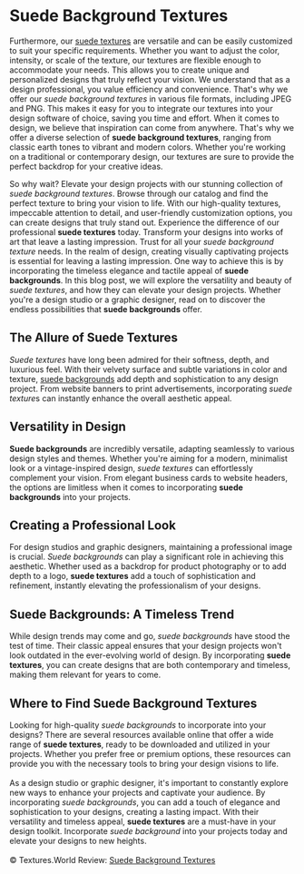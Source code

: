 <h1>Suede Background Textures</h1>

Furthermore, our <a href="https://textures.world/textile/30-suede-background-texture">suede textures</a> are versatile and can be easily customized to suit your specific requirements. Whether you want to adjust the color, intensity, or scale of the texture, our textures are flexible enough to accommodate your needs. This allows you to create unique and personalized designs that truly reflect your vision. We understand that as a design professional, you value efficiency and convenience. That's why we offer our <i>suede background textures</i> in various file formats, including JPEG and PNG. This makes it easy for you to integrate our textures into your design software of choice, saving you time and effort. When it comes to design, we believe that inspiration can come from anywhere. That's why we offer a diverse selection of <strong>suede background textures</strong>, ranging from classic earth tones to vibrant and modern colors. Whether you're working on a traditional or contemporary design, our textures are sure to provide the perfect backdrop for your creative ideas.

So why wait? Elevate your design projects with our stunning collection of <i>suede background textures</i>. Browse through our catalog and find the perfect texture to bring your vision to life. With our high-quality textures, impeccable attention to detail, and user-friendly customization options, you can create designs that truly stand out. Experience the difference of our professional <strong>suede textures</strong> today. Transform your designs into works of art that leave a lasting impression. Trust for all your <i>suede background texture</i> needs. In the realm of design, creating visually captivating projects is essential for leaving a lasting impression. One way to achieve this is by incorporating the timeless elegance and tactile appeal of <strong>suede backgrounds</strong>. In this blog post, we will explore the versatility and beauty of <i>suede textures</i>, and how they can elevate your design projects. Whether you're a design studio or a graphic designer, read on to discover the endless possibilities that <strong>suede backgrounds</strong> offer.

<h2>The Allure of Suede Textures</h2>
<i>Suede textures</i> have long been admired for their softness, depth, and luxurious feel. With their velvety surface and subtle variations in color and texture, <a href="https://textures.world/textile/30-suede-background-texture">suede backgrounds</a> add depth and sophistication to any design project. From website banners to print advertisements, incorporating <i>suede texture</i>s can instantly enhance the overall aesthetic appeal.

<h2>Versatility in Design</h2>
<strong>Suede backgrounds</strong> are incredibly versatile, adapting seamlessly to various design styles and themes. Whether you're aiming for a modern, minimalist look or a vintage-inspired design, <i>suede textures</i> can effortlessly complement your vision. From elegant business cards to website headers, the options are limitless when it comes to incorporating <strong>suede backgrounds</strong> into your projects.

<h2>Creating a Professional Look</h2>
For design studios and graphic designers, maintaining a professional image is crucial. <i>Suede backgrounds</i> can play a significant role in achieving this aesthetic. Whether used as a backdrop for product photography or to add depth to a logo, <strong>suede textures</strong> add a touch of sophistication and refinement, instantly elevating the professionalism of your designs.

<h2>Suede Backgrounds: A Timeless Trend</h2>
While design trends may come and go, <i>suede backgrounds</i> have stood the test of time. Their classic appeal ensures that your design projects won't look outdated in the ever-evolving world of design. By incorporating <strong>suede textures</strong>, you can create designs that are both contemporary and timeless, making them relevant for years to come.

<h2>Where to Find Suede Background Textures</h2>
Looking for high-quality <i>suede backgrounds</i> to incorporate into your designs? There are several resources available online that offer a wide range of <strong>suede textures</strong>, ready to be downloaded and utilized in your projects. Whether you prefer free or premium options, these resources can provide you with the necessary tools to bring your design visions to life.
<br /><br />
As a design studio or graphic designer, it's important to constantly explore new ways to enhance your projects and captivate your audience. By incorporating <i>suede backgrounds</i>, you can add a touch of elegance and sophistication to your designs, creating a lasting impact. With their versatility and timeless appeal, <strong>suede textures</strong> are a must-have in your design toolkit. Incorporate <i>suede background</i> into your projects today and elevate your designs to new heights.
<br /><br />
© Textures.World Review: <a href="https://textures.world/textile/30-suede-background-textures">Suede Background Textures</a>
